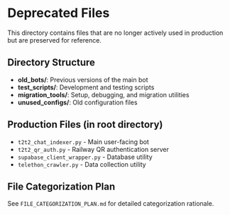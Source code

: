 # Deprecated Files

This directory contains files that are no longer actively used in production but are preserved for reference.

## Directory Structure

- **old_bots/**: Previous versions of the main bot
- **test_scripts/**: Development and testing scripts
- **migration_tools/**: Setup, debugging, and migration utilities
- **unused_configs/**: Old configuration files

## Production Files (in root directory)

- `t2t2_chat_indexer.py` - Main user-facing bot
- `t2t2_qr_auth.py` - Railway QR authentication server
- `supabase_client_wrapper.py` - Database utility
- `telethon_crawler.py` - Data collection utility

## File Categorization Plan

See `FILE_CATEGORIZATION_PLAN.md` for detailed categorization rationale.